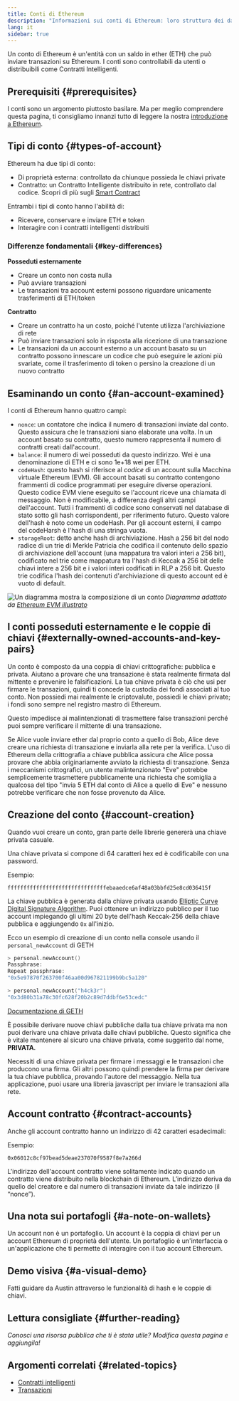 ```yaml
---
title: Conti di Ethereum
description: "Informazioni sui conti di Ethereum: loro struttura dei dati e relazioni con la crittografia con coppie di chiavi."
lang: it
sidebar: true
---
```


Un conto di Ethereum è un'entità con un saldo in ether (ETH) che può inviare transazioni su Ethereum. I conti sono controllabili da utenti o distribuibili come Contratti Intelligenti.

## Prerequisiti {#prerequisites}

I conti sono un argomento piuttosto basilare. Ma per meglio comprendere questa pagina, ti consigliamo innanzi tutto di leggere la nostra [introduzione a Ethereum](/developers/docs/intro-to-ethereum/).

## Tipi di conto {#types-of-account}

Ethereum ha due tipi di conto:

- Di proprietà esterna: controllato da chiunque possieda le chiavi private
- Contratto: un Contratto Intelligente distribuito in rete, controllato dal codice. Scopri di più sugli [Smart Contract](/developers/docs/smart-contracts/)

Entrambi i tipi di conto hanno l'abilità di:

- Ricevere, conservare e inviare ETH e token
- Interagire con i contratti intelligenti distribuiti

### Differenze fondamentali {#key-differences}

**Posseduti esternamente**

- Creare un conto non costa nulla
- Può avviare transazioni
- Le transazioni tra account esterni possono riguardare unicamente trasferimenti di ETH/token

**Contratto**

- Creare un contratto ha un costo, poiché l'utente utilizza l'archiviazione di rete
- Può inviare transazioni solo in risposta alla ricezione di una transazione
- Le transazioni da un account esterno a un account basato su un contratto possono innescare un codice che può eseguire le azioni più svariate, come il trasferimento di token o persino la creazione di un nuovo contratto

## Esaminando un conto {#an-account-examined}

I conti di Ethereum hanno quattro campi:

- `nonce`: un contatore che indica il numero di transazioni inviate dal conto. Questo assicura che le transazioni siano elaborate una volta. In un account basato su contratto, questo numero rappresenta il numero di contratti creati dall'account.
- `balance`: il numero di wei posseduti da questo indirizzo. Wei è una denominazione di ETH e ci sono 1e+18 wei per ETH.
- `codeHash`: questo hash si riferisce al _codice_ di un account sulla Macchina virtuale Ethereum (EVM). Gli account basati su contratto contengono frammenti di codice programmati per eseguire diverse operazioni. Questo codice EVM viene eseguito se l'account riceve una chiamata di messaggio. Non è modificabile, a differenza degli altri campi dell'account. Tutti i frammenti di codice sono conservati nel database di stato sotto gli hash corrispondenti, per riferimento futuro. Questo valore dell'hash è noto come un codeHash. Per gli account esterni, il campo del codeHarsh è l'hash di una stringa vuota.
- `storageRoot`: detto anche hash di archiviazione. Hash a 256 bit del nodo radice di un trie di Merkle Patricia che codifica il contenuto dello spazio di archiviazione dell'account (una mappatura tra valori interi a 256 bit), codificato nel trie come mappatura tra l'hash di Keccak a 256 bit delle chiavi intere a 256 bit e i valori interi codificati in RLP a 256 bit. Questo trie codifica l'hash dei contenuti d'archiviazione di questo account ed è vuoto di default.

![Un diagramma mostra la composizione di un conto](./accounts.png) _Diagramma adattato da [Ethereum EVM illustrato](https://takenobu-hs.github.io/downloads/ethereum_evm_illustrated.pdf)_

## I conti posseduti esternamente e le coppie di chiavi {#externally-owned-accounts-and-key-pairs}

Un conto è composto da una coppia di chiavi crittografiche: pubblica e privata. Aiutano a provare che una transazione è stata realmente firmata dal mittente e prevenire le falsificazioni. La tua chiave privata è ciò che usi per firmare le transazioni, quindi ti concede la custodia dei fondi associati al tuo conto. Non possiedi mai realmente le criptovalute, possiedi le chiavi private; i fondi sono sempre nel registro mastro di Ethereum.

Questo impedisce ai malintenzionati di trasmettere false transazioni perché puoi sempre verificare il mittente di una transazione.

Se Alice vuole inviare ether dal proprio conto a quello di Bob, Alice deve creare una richiesta di transazione e inviarla alla rete per la verifica. L'uso di Ethereum della crittografia a chiave pubblica assicura che Alice possa provare che abbia originariamente avviato la richiesta di transazione. Senza i meccanismi crittografici, un utente malintenzionato "Eve" potrebbe semplicemente trasmettere pubblicamente una richiesta che somiglia a qualcosa del tipo "invia 5 ETH dal conto di Alice a quello di Eve" e nessuno potrebbe verificare che non fosse provenuto da Alice.

## Creazione del conto {#account-creation}

Quando vuoi creare un conto, gran parte delle librerie genererà una chiave privata casuale.

Una chiave privata si compone di 64 caratteri hex ed è codificabile con una password.

Esempio:

`fffffffffffffffffffffffffffffffebaaedce6af48a03bbfd25e8cd036415f`

La chiave pubblica è generata dalla chiave privata usando [Elliptic Curve Digital Signature Algorithm](https://wikipedia.org/wiki/Elliptic_Curve_Digital_Signature_Algorithm). Puoi ottenere un indirizzo pubblico per il tuo account impiegando gli ultimi 20 byte dell'hash Keccak-256 della chiave pubblica e aggiungendo `0x` all'inizio.

Ecco un esempio di creazione di un conto nella console usando il `personal_newAccount` di GETH

```go
> personal.newAccount()
Passphrase:
Repeat passphrase:
"0x5e97870f263700f46aa00d967821199b9bc5a120"

> personal.newAccount("h4ck3r")
"0x3d80b31a78c30fc628f20b2c89d7ddbf6e53cedc"
```

[Documentazione di GETH](https://geth.ethereum.org/docs)

È possibile derivare nuove chiavi pubbliche dalla tua chiave privata ma non puoi derivare una chiave privata dalle chiavi pubbliche. Questo significa che è vitale mantenere al sicuro una chiave privata, come suggerito dal nome, **PRIVATA**.

Necessiti di una chiave privata per firmare i messaggi e le transazioni che producono una firma. Gli altri possono quindi prendere la firma per derivare la tua chiave pubblica, provando l'autore del messaggio. Nella tua applicazione, puoi usare una libreria javascript per inviare le transazioni alla rete.

## Account contratto {#contract-accounts}

Anche gli account contratto hanno un indirizzo di 42 caratteri esadecimali:

Esempio:

`0x06012c8cf97bead5deae237070f9587f8e7a266d`

L'indirizzo dell'account contratto viene solitamente indicato quando un contratto viene distribuito nella blockchain di Ethereum. L’indirizzo deriva da quello del creatore e dal numero di transazioni inviate da tale indirizzo (il “nonce”).

## Una nota sui portafogli {#a-note-on-wallets}

Un account non è un portafoglio. Un account è la coppia di chiavi per un account Ethereum di proprietà dell'utente. Un portafoglio è un'interfaccia o un'applicazione che ti permette di interagire con il tuo account Ethereum.

## Demo visiva {#a-visual-demo}

Fatti guidare da Austin attraverso le funzionalità di hash e le coppie di chiavi.

<YouTube id="QJ010l-pBpE" />

<YouTube id="9LtBDy67Tho" />

## Lettura consigliate {#further-reading}

_Conosci una risorsa pubblica che ti è stata utile? Modifica questa pagina e aggiungila!_

## Argomenti correlati {#related-topics}

- [Contratti intelligenti](/developers/docs/smart-contracts/)
- [Transazioni](/developers/docs/transactions/)
